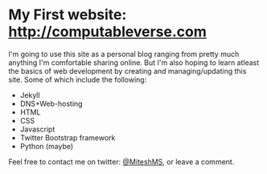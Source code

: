 # My First website: http://computableverse.com

I'm going to use this site as a personal blog ranging from pretty much anything I'm comfortable sharing online. 
But I'm also hoping to learn atleast the basics of web development by creating and managing/updating this site.
Some of which include the following:
* Jekyll
* DNS+Web-hosting
* HTML
* CSS
* Javascript
* Twitter Bootstrap framework
* Python (maybe)

Feel free to contact me on twitter: [@MiteshMS](https://twitter.com/miteshms), or leave a comment.
